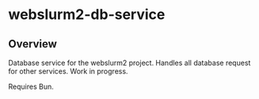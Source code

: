 # webslurm2-db-service

## Overview

Database service for the webslurm2 project. Handles all database request for other services. Work in progress.

Requires Bun.

